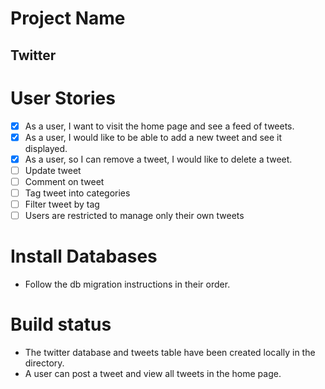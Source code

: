 # Project Name

## Twitter

# User Stories

- [x] As a user, I want to visit the home page and see a feed of tweets.
- [x] As a user, I would like to be able to add a new tweet and see it displayed.
- [x] As a user, so I can remove a tweet, I would like to delete a tweet.
- [ ] Update tweet
- [ ] Comment on tweet
- [ ] Tag tweet into categories
- [ ] Filter tweet by tag
- [ ] Users are restricted to manage only their own tweets

# Install Databases

* Follow the db migration instructions in their order.

# Build status

* The twitter database and tweets table have been created locally in the directory.
* A user can post a tweet and view all tweets in the home page.
